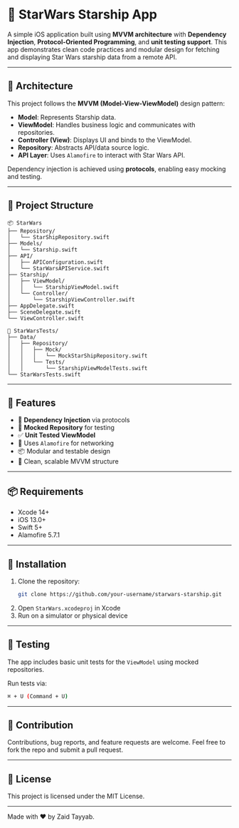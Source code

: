# 🚀 StarWars Starship App

A simple iOS application built using **MVVM architecture** with **Dependency Injection**, **Protocol-Oriented Programming**, and **unit testing support**. This app demonstrates clean code practices and modular design for fetching and displaying Star Wars starship data from a remote API.

---

## 📐 Architecture

This project follows the **MVVM (Model-View-ViewModel)** design pattern:

- **Model**: Represents Starship data.
- **ViewModel**: Handles business logic and communicates with repositories.
- **Controller (View)**: Displays UI and binds to the ViewModel.
- **Repository**: Abstracts API/data source logic.
- **API Layer**: Uses `Alamofire` to interact with Star Wars API.

Dependency injection is achieved using **protocols**, enabling easy mocking and testing.

---

## 📁 Project Structure

```
📦 StarWars
├── Repository/
│   └── StarShipRepository.swift
├── Models/
│   └── Starship.swift
├── API/
│   ├── APIConfiguration.swift
│   └── StarWarsAPIService.swift
├── Starship/
│   ├── ViewModel/
│   │   └── StarshipViewModel.swift
│   └── Controller/
│       └── StarshipViewController.swift
├── AppDelegate.swift
├── SceneDelegate.swift
└── ViewController.swift
```

```
🧪 StarWarsTests/
├── Data/
│   ├── Repository/
│   │   ├── Mock/
│   │   │   └── MockStarShipRepository.swift
│   │   └── Tests/
│   │       └── StarshipViewModelTests.swift
└── StarWarsTests.swift
```

---

## 🔧 Features

- 🔌 **Dependency Injection** via protocols
- 🧪 **Mocked Repository** for testing
- ✅ **Unit Tested ViewModel**
- 📡 Uses `Alamofire` for networking
- 📦 Modular and testable design
- 🚀 Clean, scalable MVVM structure

---

## 📦 Requirements

- Xcode 14+
- iOS 13.0+
- Swift 5+
- Alamofire 5.7.1

---

## 📲 Installation

1. Clone the repository:
   ```bash
   git clone https://github.com/your-username/starwars-starship.git
   ```
2. Open `StarWars.xcodeproj` in Xcode
3. Run on a simulator or physical device

---

## 🧪 Testing

The app includes basic unit tests for the `ViewModel` using mocked repositories.

Run tests via:

```bash
⌘ + U (Command + U)
```

---

## 🤝 Contribution

Contributions, bug reports, and feature requests are welcome. Feel free to fork the repo and submit a pull request.

---

## 📄 License

This project is licensed under the MIT License.

---

Made with ❤️ by Zaid Tayyab.
